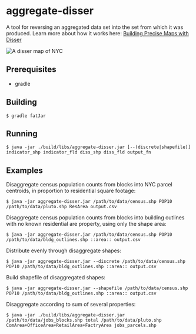 aggregate-disser
================

A tool for reversing an aggregated data set into the set from which it was produced. Learn more about how it works here: [Building Precise Maps with Disser](http://conveyal.com/blog/2014/04/08/aggregate-disser)

![A disser map of NYC](http://conveyal.com/img/disser/fig007.png)

## Prerequisites

* gradle

## Building

    $ gradle fatJar
    
## Running

    $ java -jar ./build/libs/aggregate-disser.jar [--(discrete|shapefile)] indicator_shp indicator_fld diss_shp diss_fld output_fn
    
## Examples

Disaggregate census population counts from blocks into NYC parcel centroids, in proportion to residential square footage:
    
    $ java -jar aggregate-disser.jar /path/to/data/census.shp POP10 /path/to/data/pluto.shp ResArea output.csv
    
Disaggregate census population counts from blocks into building outlines with no known residential are property, using only the shape area:

    $ java -jar aggregate-disser.jar /path/to/data/census.shp POP10 /path/to/data/bldg_outlines.shp ::area:: output.csv
    
Distribute evenly through disaggregate shapes:

    $ java -jar aggregate-disser.jar --discrete /path/to/data/census.shp POP10 /path/to/data/bldg_outlines.shp ::area:: output.csv
    
Build shapefile of disaggregated shapes:

    $ java -jar aggregate-disser.jar --shapefile /path/to/data/census.shp POP10 /path/to/data/bldg_outlines.shp ::area:: output.csv
    
Disaggregate according to sum of several properties:

    $ java -jar ./build/libs/aggregate-disser.jar /path/to/data/jobs_blocks.shp total /path/to/data/pluto.shp ComArea+OfficeArea+RetailArea+FactryArea jobs_parcels.shp
